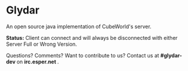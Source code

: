 Glydar
=====

An open source java implementation of CubeWorld's server.

<strong>Status:</strong> Client can connect and will always be disconnected with either Server Full or Wrong Version.

Questions? Comments? Want to contribute to us? Contact us at <strong> #glydar-dev </strong> on <strong> irc.esper.net </strong>.
